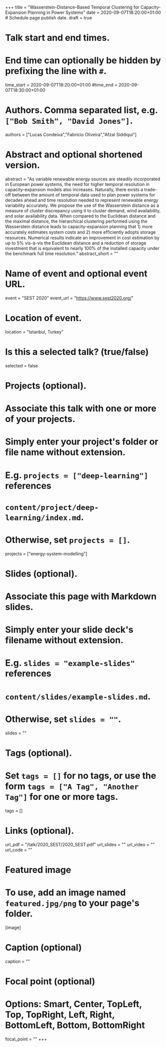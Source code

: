 +++
title = "Wasserstein-Distance-Based Temporal Clustering for Capacity-Expansion Planning in Power Systems"
date = 2020-09-07T18:20:00+01:00  # Schedule page publish date.
draft = true

# Talk start and end times.
#   End time can optionally be hidden by prefixing the line with `#`.
time_start = 2020-09-07T18:20:00+01:00
#time_end = 2020-09-07T18:30:00+01:00

# Authors. Comma separated list, e.g. `["Bob Smith", "David Jones"]`.
authors = ["Lucas Condeixa","Fabricio Oliveira","Afzal Siddiqui"]

# Abstract and optional shortened version.
abstract = "As variable renewable energy sources are steadily incorporated in European power systems, the need for higher temporal resolution in capacity-expansion models also increases.
Naturally, there exists a trade-off between the amount of temporal data used to plan power systems for decades ahead and time resolution needed to represent renewable energy variability accurately. 
We propose the use of the Wasserstein distance as a measure of cluster discrepancy using it to cluster demand, wind availability, and solar availability data. 
When compared to the Euclidean distance and the maximal distance, the hierarchical clustering performed using the Wasserstein distance leads to capacity-expansion planning that 1) more accurately estimates system costs and 2) more efﬁciently adopts storage resources. 
Numerical results indicate an improvement in cost estimation by up to 5% vis-à-vis the Euclidean distance and a reduction of storage investment that is equivalent to nearly 100% of the installed capacity under the benchmark full time resolution."
abstract_short = ""

# Name of event and optional event URL.
event = "SEST 2020"
event_url = "https://www.sest2020.org/"

# Location of event.
location = "Istanbul, Turkey"

# Is this a selected talk? (true/false)
selected = false

# Projects (optional).
#   Associate this talk with one or more of your projects.
#   Simply enter your project's folder or file name without extension.
#   E.g. `projects = ["deep-learning"]` references 
#   `content/project/deep-learning/index.md`.
#   Otherwise, set `projects = []`.
projects = ["energy-system-modelling"]

# Slides (optional).
#   Associate this page with Markdown slides.
#   Simply enter your slide deck's filename without extension.
#   E.g. `slides = "example-slides"` references 
#   `content/slides/example-slides.md`.
#   Otherwise, set `slides = ""`.
slides = ""

# Tags (optional).
#   Set `tags = []` for no tags, or use the form `tags = ["A Tag", "Another Tag"]` for one or more tags.
tags = []

# Links (optional).
url_pdf = "/talk/2020_SEST/2020_SEST.pdf"
url_slides = ""
url_video = ""
url_code = ""

# Featured image
# To use, add an image named `featured.jpg/png` to your page's folder. 
[image]
  # Caption (optional)
  caption = ""

  # Focal point (optional)
  # Options: Smart, Center, TopLeft, Top, TopRight, Left, Right, BottomLeft, Bottom, BottomRight
  focal_point = ""
+++
